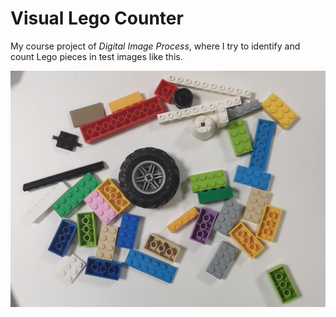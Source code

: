 # Visual Lego Counter
My course project of _Digital Image Process_, where I try to identify and count Lego pieces in test images like this.

![test image](./test_images/7.jpg)

